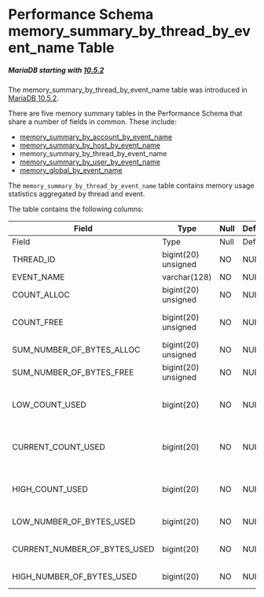 
# Performance Schema memory_summary_by_thread_by_event_name Table


##### MariaDB starting with [10.5.2](../../../../../../../../release-notes/mariadb-community-server/release-notes-mariadb-10-5-series/mariadb-1052-release-notes.md)
The memory_summary_by_thread_by_event_name table was introduced in [MariaDB 10.5.2](../../../../../../../../release-notes/mariadb-community-server/release-notes-mariadb-10-5-series/mariadb-1052-release-notes.md).


There are five memory summary tables in the Performance Schema that share a number of fields in common. These include:


* [memory_summary_by_account_by_event_name](performance-schema-memory_summary_by_account_by_event_name-table.md)
* [memory_summary_by_host_by_event_name](performance-schema-memory_summary_by_host_by_event_name-table.md)
* memory_summary_by_thread_by_event_name
* [memory_summary_by_user_by_event_name](performance-schema-memory_summary_by_user_by_event_name-table.md)
* [memory_global_by_event_name](performance-schema-memory_summary_global_by_event_name-table.md)


The `memory_summary_by_thread_by_event_name` table contains memory usage statistics aggregated by thread and event.


The table contains the following columns:



| Field | Type | Null | Default | Description |
| --- | --- | --- | --- | --- |
| Field | Type | Null | Default | Description |
| THREAD_ID | bigint(20) unsigned | NO | NULL | Thread id. |
| EVENT_NAME | varchar(128) | NO | NULL | Event name. |
| COUNT_ALLOC | bigint(20) unsigned | NO | NULL | Total number of allocations to memory. |
| COUNT_FREE | bigint(20) unsigned | NO | NULL | Total number of attempts to free the allocated memory. |
| SUM_NUMBER_OF_BYTES_ALLOC | bigint(20) unsigned | NO | NULL | Total number of bytes allocated. |
| SUM_NUMBER_OF_BYTES_FREE | bigint(20) unsigned | NO | NULL | Total number of bytes freed |
| LOW_COUNT_USED | bigint(20) | NO | NULL | Lowest number of allocated blocks (lowest value of CURRENT_COUNT_USED). |
| CURRENT_COUNT_USED | bigint(20) | NO | NULL | Currently allocated blocks that have not been freed (COUNT_ALLOC minus COUNT_FREE). |
| HIGH_COUNT_USED | bigint(20) | NO | NULL | Highest number of allocated blocks (highest value of CURRENT_COUNT_USED). |
| LOW_NUMBER_OF_BYTES_USED | bigint(20) | NO | NULL | Lowest number of bytes used. |
| CURRENT_NUMBER_OF_BYTES_USED | bigint(20) | NO | NULL | Current number of bytes used (total allocated minus total freed). |
| HIGH_NUMBER_OF_BYTES_USED | bigint(20) | NO | NULL | Highest number of bytes used. |


